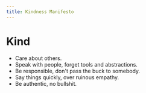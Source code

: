 ```yaml
---
title: Kindness Manifesto
---
```


Kind
=

- Care about others.
- Speak with people, forget tools and abstractions.
- Be responsible, don't pass the buck to somebody.
- Say things quickly, over ruinous empathy.
- Be authentic, no bullshit.
